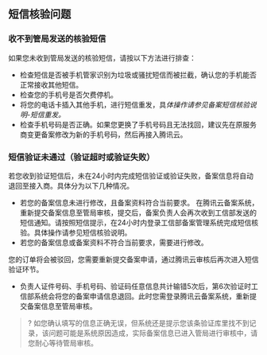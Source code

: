 ## 短信核验问题

### 收不到管局发送的核验短信

如果您未收到管局发送的核验短信，请按以下方法进行排查：
- 检查短信是否被手机管家识别为垃圾或骚扰短信而被拦截，确认您的手机能否正常接收其他短信。
- 检查您的手机号是否欠费停机。 
- 将您的电话卡插入其他手机，进行短信重发，具*体操作请参见备案短信核验说明-短信重发。*
- 检查手机号码是否正确。如果您更换了手机号码且无法找回，建议先在原服务商变更备案修改为新的手机号码，然后再接入腾讯云。

### 短信验证未通过（验证超时或验证失败）

若您收到验证短信后，未在24小时内完成短信验证或验证失败，备案信息将自动退回至接入商。具体分为以下几种情况。
- 若您的备案信息未进行修改，且备案资料符合当前要求。 在腾讯云备案系统，重新提交备案信息至管局审核，提交后，备案负责人会再次收到工信部发送的短信通知。请按照短信提示，在24小时内登录工信部备案管理系统完成短信核验。具体操作请参见短信核验说明。
- 若您的备案信息或备案资料不符合当前要求，需要进行修改。

您的订单将会被驳回，您需要重新提交备案申请，通过腾讯云审核后再次进入短信验证环节。
- 负责人证件号码、手机号码、验证码任意信息共计输错5次后，第6次验证时工信部系统会将您的备案申请信息退回。此时您需登录腾讯云备案系统，重新提交备案信息至管局审核。
>? 如您确认填写的信息正确无误，但系统还是提示您该条验证库里找不到记录，该问题可能是系统原因造成，实际备案信息已进入管局进行审核中，请您耐心等待管局审核。
